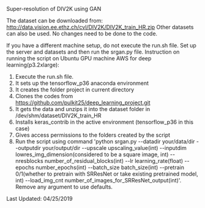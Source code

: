 Super-resolution of DIV2K using GAN

The dataset can be downloaded from: http://data.vision.ee.ethz.ch/cvl/DIV2K/DIV2K_train_HR.zip
Other datasets can also be used. No changes need to be done to the code. 

If you have a different machine setup, do not execute the run.sh file. Set up the server and datasets and then run the srgan.py file. Instruction on running the script on Ubuntu GPU machine AWS for deep learning(p3.2xlarge):
1. Execute the run.sh file.
2. It sets up the tensorflow_p36 anaconda environment
3. It creates the folder project in current directory
4. Clones the codes from https://github.com/pulkit25/deep_learning_project.git
5. It gets the data and unzips it into the dataset folder in /dev/shm/dataset/DIV2K_train_HR
6. Installs keras_contrib in the active environment (tensorflow_p36 in this case)
7. Gives access permissions to the folders created by the script
8. Run the script using command 'python srgan.py --datadir your/data/dir --outputdir your/output/dir --upscale upscaling_value(int) --inputdim lowres_img_dimension(considered to be a square image, int) --nresblocks number_of_residual_blocks(int) --lr learning_rate(float) --epochs number_epochs(int) --batch_size batch_size(int) --pretrain 0/1(whether to pretrain with SRResNet or take existing pretrained model, int) --load_img_cnt number_of_images_for_SRResNet_output(int)'. Remove any argument to use defaults.

Last Updated: 04/25/2019